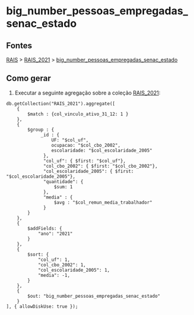 # big_number_pessoas_empregadas_senac_estado

## Fontes 

[RAIS](../../RAIS.md) > [RAIS_2021](../raizes/RAIS_2021.md) > [big_number_pessoas_empregadas_senac_estado](./big_number_pessoas_empregadas_senac_estado.md)

## Como gerar

1. Executar a seguinte agregação sobre a coleção [RAIS_2021](../raizes/RAIS_2021.md):

```
db.getCollection("RAIS_2021").aggregate([
	{
		$match : {col_vinculo_ativo_31_12: 1 }
	},
    { 
        $group : { 
             _id : {
                 UF: "$col_uf",
                 ocupacao: "$col_cbo_2002",
                 escolaridade: "$col_escolaridade_2005"
              },
              "col_uf": { $first: "$col_uf"},
              "col_cbo_2002": { $first: "$col_cbo_2002"},
              "col_escolaridade_2005": { $first: "$col_escolaridade_2005"},
              "quantidade": {
                  $sum: 1
              },
              "media" : { 
                  $avg : "$col_remun_media_trabalhador"
              }
        }
    },
    {
        $addFields: {
            "ano": "2021"
        }
    },
    {
        $sort: {
            "col_uf": 1,
            "col_cbo_2002": 1,
            "col_escolaridade_2005": 1,
            "media": -1,
        }
    },
    {
		$out: "big_number_pessoas_empregadas_senac_estado"
	}
], { allowDiskUse: true });
```
